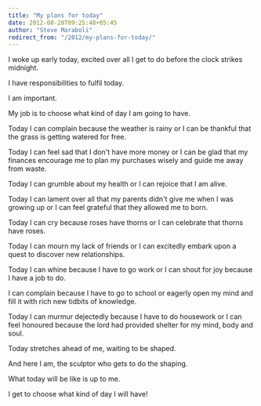 ```yaml
---
title: "My plans for today"
date: 2012-08-20T09:25:48+05:45
author: "Steve Maraboli"
redirect_from: "/2012/my-plans-for-today/"
---
```


I woke up early today, excited over all I get to do before the clock strikes midnight.

I have responsibilities to fulfil today.

I am important.

My job is to choose what kind of day I am going to have.

Today I can complain because the weather is rainy or I can be thankful that the grass is getting watered for free.

Today I can feel sad that I don't have more money or I can be glad that my finances encourage me to plan my purchases wisely and guide me away from waste.

Today I can grumble about my health or I can rejoice that I am alive.

Today I can lament over all that my parents didn't give me when I was growing up or I can feel grateful that they allowed me to born.

Today I can cry because roses have thorns or I can celebrate that thorns have roses.

Today I can mourn my lack of friends or I can excitedly embark upon a quest to discover new relationships.

Today I can whine because I have to go work or I can shout for joy because I have a job to do.

I can complain because I have to go to school or eagerly open my mind and fill it with rich new tidbits of knowledge.

Today I can murmur dejectedly because I have to do housework or I can feel honoured because the lord had provided shelter for my mind, body and soul.

Today stretches ahead of me, waiting to be shaped.

And here I am, the sculptor who gets to do the shaping.

What today will be like is up to me.

I get to choose what kind of day I will have!
